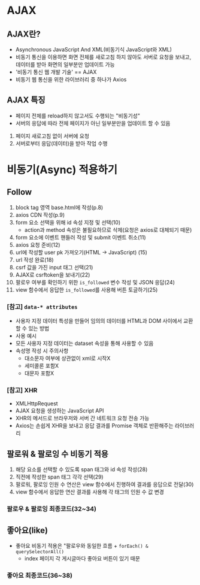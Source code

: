 # AJAX
## AJAX란?
- Asynchronous JavaScript And XML(비동기식 JavaScript와 XML)
- 비동기 통신을 이용하면 화면 전체를 새로고침 하지 않아도 서버로 요청을 보내고, 데이터를 받아 화면의 일부분만 업데이트 가능
- '비동기 통신 웹 개발 기술' == AJAX
- 비동기 웹 통신을 위한 라이브러리 중 하나가 Axios

## AJAX 특징
- 페이지 전체를 reload하지 않고서도 수행되는 "비동기성"
- 서버의 응답에 따라 전체 페이지가 아닌 일부분만을 업데이트 할 수 있음
1. 페이지 새로고침 없이 서버에 요청
2. 서버로부터 응답(데이터)을 받아 작업 수행

# 비동기(Async) 적용하기
## Follow
1. block tag 영역 base.html에 작성(p.8)
2. axios CDN 작성(p.9)
3. form 요소 선택을 위해 id 속성 지정 및 선택(10)
   - action과 method 속성은 불필요하므로 삭제(요청은 axios로 대체되기 때문)
4. form 요소에 이벤트 핸들러 작성 및 submit 이벤트 취소(11)
5. axios 요청 준비(12)
6. url에 작성할 user pk 가져오기(HTML &rarr; JavaScript) (15)
7. url 작성 완료(18)
8. csrf 값을 가진 input 태그 선택(21)
9. AJAX로 csrftoken을 보내기(22)
10. 팔로우 여부를 확인하기 위한 `is_followed` 변수 작성 및 JSON 응답(24)
11. view 함수에서 응답한 `is_followed`를 사용해 버튼 토글하기(25)


### [참고] `data-* attributes`
- 사용자 지정 데이터 특성을 만들어 임의의 데이터를 HTML과 DOM 사이에서 교환할 수 있는 방법
- 사용 예시
- 모든 사용자 지정 데이터는 dataset 속성을 통해 사용할 수 있음
- 속성명 작성 시 주의사항
  - 대소문자 여부에 상관없이 xml로 시작X
  - 세미콜론 포함X
  - 대문자 포함X

### [참고] XHR
- XMLHttpRequest
- AJAX 요청을 생성하는 JavaScript API
- XHR의 메서드로 브라우저와 서버 간 네트워크 요청 전송 가능
- Axios는 손쉽게 XHR을 보내고 응답 결과를 Promise 객체로 반환해주는 라이브러리

## 팔로워 & 팔로잉 수 비동기 적용
1. 해당 요소를 선택할 수 있도록 span 태그와 id 속성 작성(28)
2. 직전에 작성한 span 태그 각각 선택(29)
3. 팔로워, 팔로잉 인원 수 연산은 view 함수에서 진행하여 결과를 응답으로 전달(30)
4. view 함수에서 응답한 연산 결과를 사용해 각 태그의 인원 수 값 변경

### 팔로우 & 팔로잉 최종코드(32~34)

## 좋아요(like)
- 좋아요 비동기 적용은 "팔로우와 동일한 흐름 + `forEach() & querySelectorAll()`
  - index 페이지 각 게시글마다 좋아요 버튼이 있기 때문

### 좋아요 최종코드(36~38)